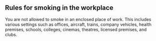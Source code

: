 ##  Rules for smoking in the workplace

You are not allowed to smoke in an enclosed place of work. This includes
various settings such as offices, aircraft, trains, company vehicles, health
premises, schools, colleges, cinemas, theatres, licensed premises, and clubs.
